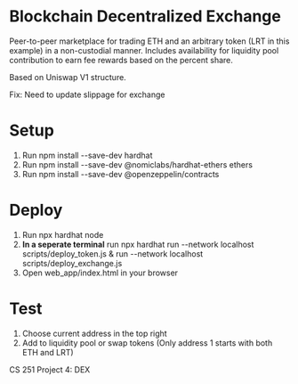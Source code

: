 # Blockchain Decentralized Exchange

Peer-to-peer marketplace for trading ETH and an arbitrary token (LRT in this example) in a non-custodial manner.
Includes availability for liquidity pool contribution to earn fee rewards based on the percent share.

Based on Uniswap V1 structure.

Fix: Need to update slippage for exchange

# Setup
1) Run npm install --save-dev hardhat
2) Run npm install --save-dev @nomiclabs/hardhat-ethers ethers
3) Run npm install --save-dev @openzeppelin/contracts

# Deploy
1) Run npx hardhat node
2) **In a seperate terminal** run npx hardhat run --network localhost scripts/deploy_token.js &
   run --network localhost scripts/deploy_exchange.js
3) Open web_app/index.html in your browser

# Test
1) Choose current address in the top right
2) Add to liquidity pool or swap tokens (Only address 1 starts with both ETH and LRT)

CS 251 Project 4: DEX
